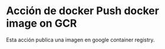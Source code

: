 # Acción de docker Push docker image on GCR

Esta acción publica una imagen en google container registry.

